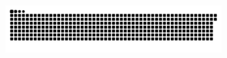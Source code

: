 <picture>
  <source media="(prefers-color-scheme: dark)" srcset="https://raw.githubusercontent.com/MarineHakobyan/MarineHakobyan/bd69b958c534a4cf59880e463daf49a0ed9685b4/github-contribution-grid-snake-dark.svg" />
  <source media="(prefers-color-scheme: light)" srcset="https://raw.githubusercontent.com/MarineHakobyan/MarineHakobyan/bd69b958c534a4cf59880e463daf49a0ed9685b4/github-contribution-grid-snake.svg" />
  <img alt="github-snake" src="https://raw.githubusercontent.com/MarineHakobyan/MarineHakobyan/bd69b958c534a4cf59880e463daf49a0ed9685b4/github-contribution-grid-snake-dark.svg" />
</picture>

